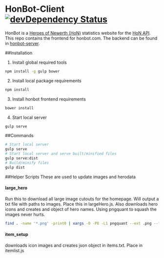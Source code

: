HonBot-Client [![devDependency Status](https://david-dm.org/scttcper/honbot-client/dev-status.svg)](https://david-dm.org/scttcper/honbot-client#info=devDependencies)
=============
HonBot is a [Heroes of Newerth (HoN)](http://www.heroesofnewerth.com/) statistics website for the [HoN API](http://api.heroesofnewerth.com/).
This repo contains the frontend for honbot.com. The backend can be found in [honbot-server](https://github.com/scttcper/honbot-server).

##Installation
1. Install global required tools
  ```bash
  npm install -g gulp bower
  ```
2. Install local package requirements
  ```bash
  npm install
  ```
3. Install honbot frontend requirements
  ```bash
  bower install
  ```
4. Start local server
  ```bash
  gulp serve
  ```

##Commands
```bash
# Start local server
gulp serve
# Start local server and serve built/minified files
gulp serve:dist
# Build/minify files 
gulp dist
```

##Helper Scripts
These are used to update images and herodata
#### large_hero
Run this to download all large image cutouts for the homepage. Will output a txt file with paths to images. Place this in largeHero.js.
Also downloads hero icons and creates and object of hero names. Using pngquant to squash the images never hurts.
```bash
find . -name '*.png' -print0 | xargs -0 -P8 -L1 pngquant --ext .png --force 256
```

#### item_setup
downloads icon images and creates json object in items.txt. Place in itemlist.js
